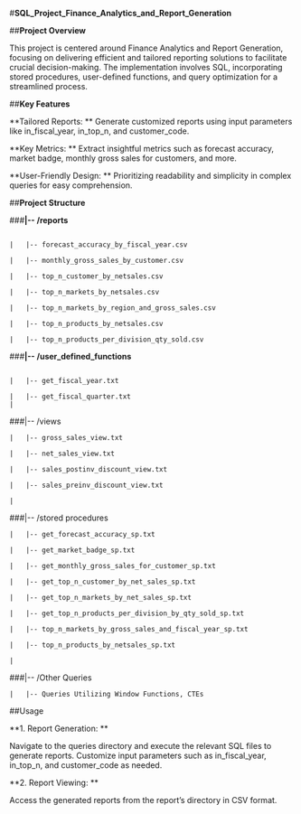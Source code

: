 #**SQL_Project_Finance_Analytics_and_Report_Generation**

##**Project Overview**

This project is centered around Finance Analytics and Report Generation, focusing on delivering efficient and tailored reporting solutions to facilitate crucial decision-making. The implementation involves SQL, incorporating stored procedures, user-defined functions, and query optimization for a streamlined process.

##**Key Features**

**Tailored Reports: ** Generate customized reports using input parameters like in_fiscal_year, in_top_n, and customer_code.

**Key Metrics: ** Extract insightful metrics such as forecast accuracy, market badge, monthly gross sales for customers, and more.

**User-Friendly Design: ** Prioritizing readability and simplicity in complex queries for easy comprehension.

##**Project Structure**

###**|-- /reports**

```

|   |-- forecast_accuracy_by_fiscal_year.csv  

|   |-- monthly_gross_sales_by_customer.csv

|   |-- top_n_customer_by_netsales.csv

|   |-- top_n_markets_by_netsales.csv

|   |-- top_n_markets_by_region_and_gross_sales.csv

|   |-- top_n_products_by_netsales.csv

|   |-- top_n_products_per_division_qty_sold.csv
```

###**|-- /user_defined_functions**

```

|   |-- get_fiscal_year.txt

|   |-- get_fiscal_quarter.txt
|
```
###|-- /views

```
|   |-- gross_sales_view.txt

|   |-- net_sales_view.txt

|   |-- sales_postinv_discount_view.txt

|   |-- sales_preinv_discount_view.txt

|
```
###|-- /stored procedures

```
|   |-- get_forecast_accuracy_sp.txt

|   |-- get_market_badge_sp.txt

|   |-- get_monthly_gross_sales_for_customer_sp.txt

|   |-- get_top_n_customer_by_net_sales_sp.txt

|   |-- get_top_n_markets_by_net_sales_sp.txt

|   |-- get_top_n_products_per_division_by_qty_sold_sp.txt

|   |-- top_n_markets_by_gross_sales_and_fiscal_year_sp.txt

|   |-- top_n_products_by_netsales_sp.txt

|
```

###|-- /Other Queries

```
|   |-- Queries Utilizing Window Functions, CTEs
```
##Usage

**1. Report Generation: **

Navigate to the queries directory and execute the relevant SQL files to generate reports. Customize input parameters such as in_fiscal_year, in_top_n, and customer_code as needed.


**2. Report Viewing: **

Access the generated reports from the report’s directory in CSV format.
